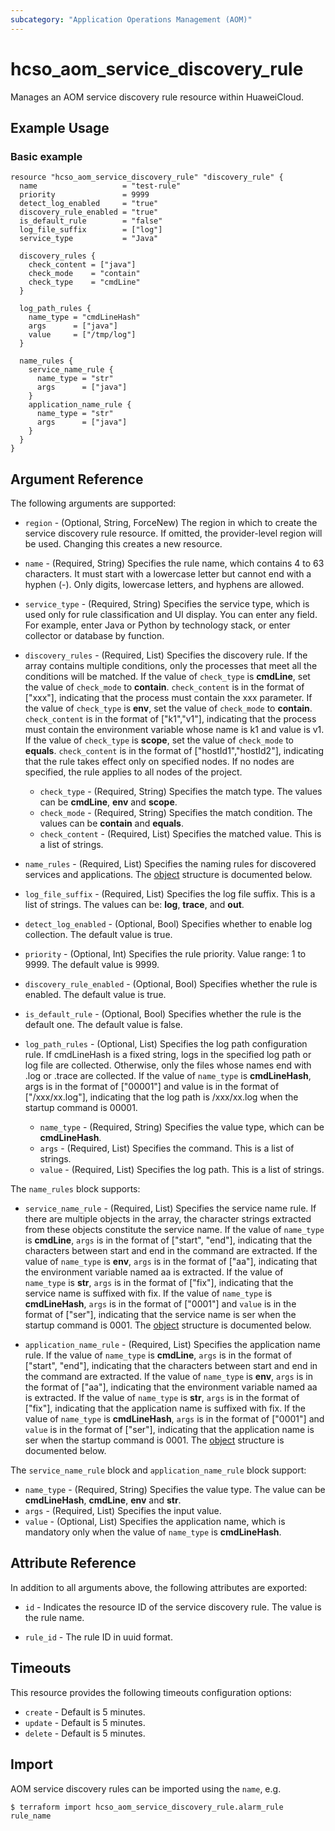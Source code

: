 ```yaml
---
subcategory: "Application Operations Management (AOM)"
---
```


# hcso_aom_service_discovery_rule

Manages an AOM service discovery rule resource within HuaweiCloud.

## Example Usage

### Basic example

```hcl
resource "hcso_aom_service_discovery_rule" "discovery_rule" {
  name                   = "test-rule"
  priority               = 9999
  detect_log_enabled     = "true"
  discovery_rule_enabled = "true"
  is_default_rule        = "false"
  log_file_suffix        = ["log"]
  service_type           = "Java"

  discovery_rules {
    check_content = ["java"]
    check_mode    = "contain"
    check_type    = "cmdLine"
  }

  log_path_rules {
    name_type = "cmdLineHash"
    args      = ["java"]
    value     = ["/tmp/log"]
  }

  name_rules {
    service_name_rule {
      name_type = "str"
      args      = ["java"]
    }
    application_name_rule {
      name_type = "str"
      args      = ["java"]
    }
  }
}
```

## Argument Reference

The following arguments are supported:

* `region` - (Optional, String, ForceNew) The region in which to create the service discovery rule resource. If omitted,
  the provider-level region will be used. Changing this creates a new resource.

* `name` - (Required, String) Specifies the rule name, which contains 4 to 63 characters. It must start
  with a lowercase letter but cannot end with a hyphen (-). Only digits, lowercase letters, and hyphens are allowed.

* `service_type` - (Required, String) Specifies the service type, which is used only for rule classification and UI display.
  You can enter any field. For example, enter Java or Python by technology stack, or enter collector or database by function.

* `discovery_rules` - (Required, List) Specifies the discovery rule. If the array contains multiple conditions, only the
  processes that meet all the conditions will be matched. If the value of `check_type` is **cmdLine**, set the value of
  `check_mode` to **contain**. `check_content` is in the format of ["xxx"], indicating that the process must contain
  the xxx parameter. If the value of `check_type` is **env**, set the value of `check_mode` to **contain**.
  `check_content` is in the format of ["k1","v1"], indicating that the process must contain the environment variable
  whose name is k1 and value is v1. If the value of `check_type` is **scope**, set the value of `check_mode`
  to **equals**. `check_content` is in the format of ["hostId1","hostId2"], indicating that the rule takes effect only
  on specified nodes. If no nodes are specified, the rule applies to all nodes of the project.
  + `check_type` - (Required, String) Specifies the match type. The values can be **cmdLine**, **env** and **scope**.
  + `check_mode` - (Required, String) Specifies the match condition. The values can be **contain** and **equals**.
  + `check_content` - (Required, List) Specifies the matched value. This is a list of strings.

* `name_rules` - (Required, List) Specifies the naming rules for discovered services and applications.
  The [object](#name_rules_object) structure is documented below.

* `log_file_suffix` - (Required, List) Specifies the log file suffix. This is a list of strings.
  The values can be: **log**, **trace**, and **out**.

* `detect_log_enabled` - (Optional, Bool) Specifies whether to enable log collection. The default value is true.

* `priority` - (Optional, Int) Specifies the rule priority. Value range: 1 to 9999. The default value is 9999.

* `discovery_rule_enabled` - (Optional, Bool) Specifies whether the rule is enabled. The default value is true.

* `is_default_rule` - (Optional, Bool) Specifies whether the rule is the default one. The default value is false.

* `log_path_rules` - (Optional, List) Specifies the log path configuration rule. If cmdLineHash is a fixed string,
  logs in the specified log path or log file are collected. Otherwise, only the files whose names end with
  .log or .trace are collected. If the value of `name_type` is **cmdLineHash**, args is in the format of ["00001"] and
  value is in the format of ["/xxx/xx.log"], indicating that the log path is /xxx/xx.log when the startup command is 00001.
  + `name_type` - (Required, String) Specifies the value type, which can be **cmdLineHash**.
  + `args` - (Required, List) Specifies the command. This is a list of strings.
  + `value` - (Required, List) Specifies the log path. This is a list of strings.

<a name="name_rules_object"></a>
The `name_rules` block supports:

* `service_name_rule` - (Required, List) Specifies the service name rule. If there are multiple objects in the array,
  the character strings extracted from these objects constitute the service name. If the value of `name_type` is
  **cmdLine**, `args` is in the format of ["start", "end"], indicating that the characters between start and end
  in the command are extracted. If the value of `name_type` is **env**, `args` is in the format of ["aa"],
  indicating that the environment variable named aa is extracted. If the value of `name_type` is **str**, `args` is in the
  format of ["fix"], indicating that the service name is suffixed with fix. If the value of `name_type` is
  **cmdLineHash**, `args` is in the format of ["0001"] and `value` is in the format of ["ser"], indicating that the
  service name is ser when the startup command is 0001. The [object](#basic_name_rule_object) structure is
  documented below.

* `application_name_rule` - (Required, List) Specifies the application name rule. If the value of `name_type` is
  **cmdLine**, `args` is in the format of ["start", "end"], indicating that the characters between start and end in
  the command are extracted. If the value of `name_type` is **env**, `args` is in the format of ["aa"], indicating that
  the environment variable named aa is extracted. If the value of `name_type` is **str**, `args` is in the format of
  ["fix"], indicating that the application name is suffixed with fix. If the value of `name_type` is **cmdLineHash**,
  `args` is in the format of ["0001"] and `value` is in the format of ["ser"], indicating that the application name is
  ser when the startup command is 0001. The [object](#basic_name_rule_object) structure is documented below.

<a name="basic_name_rule_object"></a>
The `service_name_rule` block and `application_name_rule` block support:

* `name_type` - (Required, String) Specifies the value type. The value can be **cmdLineHash**, **cmdLine**, **env**
and **str**.
* `args` - (Required, List) Specifies the input value.
* `value` - (Optional, List) Specifies the application name, which is mandatory only when the value of
`name_type` is **cmdLineHash**.

## Attribute Reference

In addition to all arguments above, the following attributes are exported:

* `id` - Indicates the resource ID of the service discovery rule. The value is the rule name.

* `rule_id` - The rule ID in uuid format.

## Timeouts

This resource provides the following timeouts configuration options:

* `create` - Default is 5 minutes.
* `update` - Default is 5 minutes.
* `delete` - Default is 5 minutes.

## Import

AOM service discovery rules can be imported using the `name`, e.g.

```
$ terraform import hcso_aom_service_discovery_rule.alarm_rule rule_name
```
